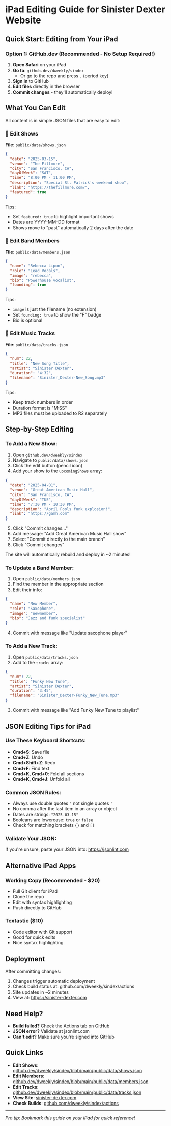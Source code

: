 # iPad Editing Guide for Sinister Dexter Website

## Quick Start: Editing from Your iPad

### Option 1: GitHub.dev (Recommended - No Setup Required!)

1. **Open Safari** on your iPad
2. **Go to**: `github.dev/dweekly/sindex`
   - Or go to the repo and press `.` (period key)
3. **Sign in** to GitHub
4. **Edit files** directly in the browser
5. **Commit changes** - they'll automatically deploy!

## What You Can Edit

All content is in simple JSON files that are easy to edit:

### 📅 Edit Shows
**File**: `public/data/shows.json`

```json
{
  "date": "2025-03-15",
  "venue": "The Fillmore",
  "city": "San Francisco, CA", 
  "dayOfWeek": "SAT",
  "time": "8:00 PM - 11:00 PM",
  "description": "Special St. Patrick's weekend show",
  "link": "https://thefillmore.com/",
  "featured": true
}
```

Tips:
- Set `featured: true` to highlight important shows
- Dates are YYYY-MM-DD format
- Shows move to "past" automatically 2 days after the date

### 👥 Edit Band Members
**File**: `public/data/members.json`

```json
{
  "name": "Rebecca Lipon",
  "role": "Lead Vocals",
  "image": "rebecca",
  "bio": "Powerhouse vocalist",
  "founding": true
}
```

Tips:
- `image` is just the filename (no extension)
- Set `founding: true` to show the "F" badge
- Bio is optional

### 🎵 Edit Music Tracks
**File**: `public/data/tracks.json`

```json
{
  "num": 22,
  "title": "New Song Title",
  "artist": "Sinister Dexter",
  "duration": "4:32",
  "filename": "Sinister_Dexter-New_Song.mp3"
}
```

Tips:
- Keep track numbers in order
- Duration format is "M:SS"
- MP3 files must be uploaded to R2 separately

## Step-by-Step Editing

### To Add a New Show:

1. Open `github.dev/dweekly/sindex`
2. Navigate to `public/data/shows.json`
3. Click the edit button (pencil icon)
4. Add your show to the `upcomingShows` array:
```json
{
  "date": "2025-04-01",
  "venue": "Great American Music Hall",
  "city": "San Francisco, CA",
  "dayOfWeek": "TUE",
  "time": "7:30 PM - 10:30 PM",
  "description": "April Fools funk explosion!",
  "link": "https://gamh.com"
}
```
5. Click "Commit changes..."
6. Add message: "Add Great American Music Hall show"
7. Select "Commit directly to the main branch"
8. Click "Commit changes"

The site will automatically rebuild and deploy in ~2 minutes!

### To Update a Band Member:

1. Open `public/data/members.json`
2. Find the member in the appropriate section
3. Edit their info:
```json
{
  "name": "New Member",
  "role": "Saxophone",
  "image": "newmember",
  "bio": "Jazz and funk specialist"
}
```
4. Commit with message like "Update saxophone player"

### To Add a New Track:

1. Open `public/data/tracks.json`
2. Add to the `tracks` array:
```json
{
  "num": 22,
  "title": "Funky New Tune",
  "artist": "Sinister Dexter",
  "duration": "3:45",
  "filename": "Sinister_Dexter-Funky_New_Tune.mp3"
}
```
3. Commit with message like "Add Funky New Tune to playlist"

## JSON Editing Tips for iPad

### Use These Keyboard Shortcuts:
- **Cmd+S**: Save file
- **Cmd+Z**: Undo
- **Cmd+Shift+Z**: Redo
- **Cmd+F**: Find text
- **Cmd+K, Cmd+0**: Fold all sections
- **Cmd+K, Cmd+J**: Unfold all

### Common JSON Rules:
- Always use double quotes `"` not single quotes `'`
- No comma after the last item in an array or object
- Dates are strings: `"2025-03-15"`
- Booleans are lowercase: `true` or `false`
- Check for matching brackets `{}` and `[]`

### Validate Your JSON:
If you're unsure, paste your JSON into: https://jsonlint.com

## Alternative iPad Apps

### Working Copy (Recommended - $20)
- Full Git client for iPad
- Clone the repo
- Edit with syntax highlighting
- Push directly to GitHub

### Textastic ($10)
- Code editor with Git support
- Good for quick edits
- Nice syntax highlighting

## Deployment

After committing changes:
1. Changes trigger automatic deployment
2. Check build status at: github.com/dweekly/sindex/actions
3. Site updates in ~2 minutes
4. View at: https://sinister-dexter.com

## Need Help?

- **Build failed?** Check the Actions tab on GitHub
- **JSON error?** Validate at jsonlint.com
- **Can't edit?** Make sure you're signed into GitHub

## Quick Links

- **Edit Shows**: [github.dev/dweekly/sindex/blob/main/public/data/shows.json](https://github.dev/dweekly/sindex/blob/main/public/data/shows.json)
- **Edit Members**: [github.dev/dweekly/sindex/blob/main/public/data/members.json](https://github.dev/dweekly/sindex/blob/main/public/data/members.json)
- **Edit Tracks**: [github.dev/dweekly/sindex/blob/main/public/data/tracks.json](https://github.dev/dweekly/sindex/blob/main/public/data/tracks.json)
- **View Site**: [sinister-dexter.com](https://sinister-dexter.com)
- **Check Builds**: [github.com/dweekly/sindex/actions](https://github.com/dweekly/sindex/actions)

---

*Pro tip: Bookmark this guide on your iPad for quick reference!*